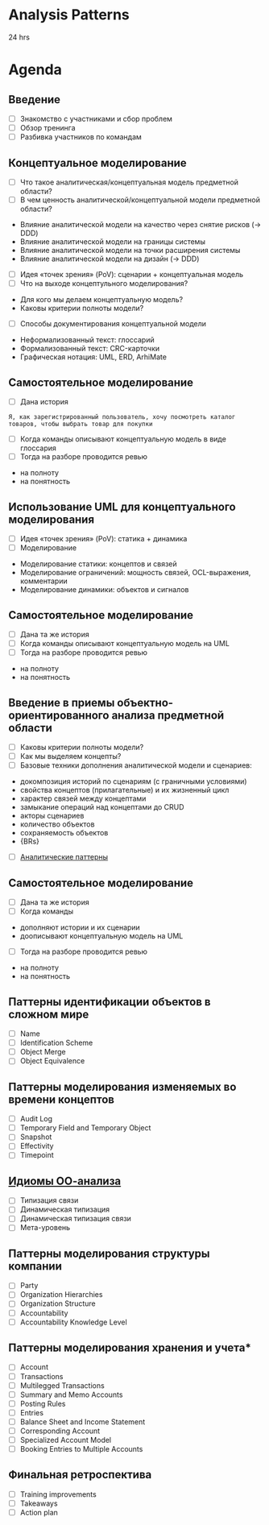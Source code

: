 Analysis Patterns
=================
24 hrs

Agenda
======

Введение
--------
- [ ] Знакомство с участниками и сбор проблем
- [ ] Обзор тренинга
- [ ] Разбивка участников по командам

Концептуальное моделирование
----------------------------
- [ ] Что такое аналитическая/концептуальная модель предметной области?
- [ ] В чем ценность аналитической/концептуальной модели предметной области?
- Влияние аналитической модели на качество через снятие рисков (-> DDD)
- Влияние аналитической модели на границы системы
- Влияние аналитической модели на точки расширения системы
- Влияние аналитической модели на дизайн (-> DDD)
- [ ] Идея «точек зрения» (PoV): сценарии + концептуальная модель
- [ ] Что на выходе концептульного моделирования?
- Для кого мы делаем концептуальную модель?
- Каковы критерии полноты модели?
- [ ] Способы документирования концептуальной модели
- Неформализованный текст: глоссарий
- Формализованный текст: CRC-карточки
- Графическая нотация: UML, ERD, ArhiMate

Самостоятельное моделирование
-----------------------------
- [ ] Дана история
```
Я, как зарегистрированный пользователь, хочу посмотреть каталог товаров, чтобы выбрать товар для покупки
```
- [ ] Когда команды описывают концептуальную модель в виде глоссария
- [ ] Тогда на разборе проводится ревью
- на полноту
- на понятность

Использование UML для концептуального моделирования
---------------------------------------------------
- [ ] Идея «точек зрения» (PoV): статика + динамика
- [ ] Моделирование 
- Моделирование статики: концептов и связей
- Моделирование ограничений: мощность связей, OCL-выражения, комментарии
- Моделирование динамики: объектов и сигналов

Самостоятельное моделирование
-----------------------------
- [ ] Дана та же история
- [ ] Когда команды описывают концептуальную модель на UML
- [ ] Тогда на разборе проводится ревью
- на полноту
- на понятность

Введение в приемы объектно-ориентированного анализа предметной области
----------------------------------------------------------------------
- [ ] Каковы критерии полноты модели?
- [ ] Как мы выделяем концепты?
- [ ] Базовые техники дополнения аналитической модели и сценариев:
- докомпозиция историй по сценариям (с граничными условиями)
- свойства концептов (прилагательные) и их жизненный цикл
- характер связей между концептами
- замыкание операций над концептами до CRUD
- акторы сценариев
- количество объектов
- сохраняемость объектов
- {BRs}
- [ ] [Аналитические паттерны](https://www.dropbox.com/sh/fovo9utg47xoswn/AAD8trpO7RitUSECBRJXdJVMa!?dl=0)

Самостоятельное моделирование
-----------------------------
- [ ] Дана та же история
- [ ] Когда команды 
- дополняют истории и их сценарии
- доописывают концептуальную модель на UML
- [ ] Тогда на разборе проводится ревью
- на полноту
- на понятность

Паттерны идентификации объектов в сложном мире
----------------------------------------------
- [ ] Name
- [ ] Identification Scheme
- [ ] Object Merge
- [ ] Object Equivalencе

Паттерны моделирования изменяемых во времени концептов
------------------------------------------------------
- [ ] Audit Log
- [ ] Temporary Field and Temporary Object
- [ ] Snapshot
- [ ] Effectivity
- [ ] Timepoint

[Идиомы ОО-анализа](https://www.google.com/url?q=https://www.dropbox.com/s/rs9linv967xk6s1/%255BSkillTrek%255D%2520Type%2520Idioms%2520at%2520Domain%2520Analysis.pdf?dl%3D0&sa=D&source=docs&ust=1670213951634577&usg=AOvVaw3HpP-uBeqAubjbn5Yr30OS)
-----------------
- [ ] Типизация связи
- [ ] Динамическая типизация
- [ ] Динамическая типизация связи
- [ ] Мета-уровень

Паттерны моделирования структуры компании
-----------------------------------------
- [ ] Party
- [ ] Organization Hierarchies
- [ ] Organization Structure
- [ ] Accountability
- [ ] Accountability Knowledge Level

Паттерны моделирования хранения и учета*
---------------------------------------
- [ ] Account
- [ ] Transactions
- [ ] Multilegged Transactions
- [ ] Summary and Memo Accounts
- [ ] Posting Rules
- [ ] Entries
- [ ] Balance Sheet and Income Statement
- [ ] Corresponding Account
- [ ] Specialized Account Model
- [ ] Booking Entries to Multiple Accounts

Финальная ретроспектива
-----------------------
- [ ] Training improvements
- [ ] Takeaways
- [ ] Action plan
